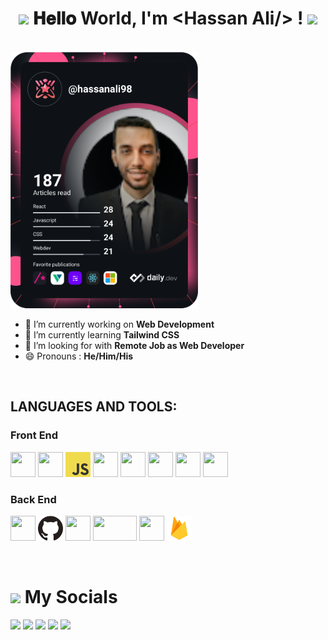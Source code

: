 <h1 align="center">
  <a target="_blank">
    <img src="https://github.com/JayantGoel001/JayantGoel001/blob/master/GIF/Earth.gif" width="24px" style="max-width:100%;">
  </a>
  𝐇𝐞𝐥𝐥𝐨 World, I'm &lt;Hassan Ali/&gt; !
  <a target="_blank">
    <img src="https://github.com/JayantGoel001/JayantGoel001/blob/master/GIF/Hi.gif" width="40px" />
  </a>
</h1>

<br/>
<a href="https://app.daily.dev/DailyDevTips"><img src="https://raw.githubusercontent.com/Hassan-98/Hassan-98/master/devcard.svg" width="300" alt="Hassan Ali's Dev Card"/></a>

- 🔭 I’m currently working on **Web Development**
- 🌱 I’m currently learning **Tailwind CSS**
- 🤔 I’m looking for with **Remote Job as Web Developer**
- 😄 Pronouns : **He/Him/His**

<br/>

## **LANGUAGES AND TOOLS:**  

### Front End
<code><img height="40" width="40" src="https://cdn1.iconfinder.com/data/icons/logotypes/32/badge-html-5-512.png"></code> <code><img height="40" width="40" src="https://cdn1.iconfinder.com/data/icons/logotypes/32/badge-css-3-512.png"></code> <code><img height="40" width="40" src="https://raw.githubusercontent.com/github/explore/80688e429a7d4ef2fca1e82350fe8e3517d3494d/topics/javascript/javascript.png"></code> <code><img height="40" width="40" src="https://i.imgur.com/QWUn4XZ.png"></code> <code><img height="40" width="40" src="https://cdn4.iconfinder.com/data/icons/logos-and-brands/512/288_Sass_logo-512.png"></code> <code><img height="40" width="40" src="https://vuejs.org/images/logo.svg"></code> <code><img height="40" width="40" src="https://cdn4.iconfinder.com/data/icons/logos-3/600/React.js_logo-512.png"></code> <code><img height="40" width="40" src="https://raw.githubusercontent.com/reduxjs/redux/master/logo/logo.png"></code>

### Back End
<code><img height="40" width="40" src="https://upload.wikimedia.org/wikipedia/commons/thumb/3/3f/Git_icon.svg/1024px-Git_icon.svg.png"></code> <code><img height="40" width="40" src="https://raw.githubusercontent.com/github/explore/80688e429a7d4ef2fca1e82350fe8e3517d3494d/topics/github-api/github-api.png"></code> <code><img height="40" width="40" src="https://cdn.worldvectorlogo.com/logos/nodejs-icon.svg"></code> <code><img height="40" width="70" src="https://www.resourcifi.com/wp-content/themes/resourcifi-child/img/express-min.png"></code> <code><img height="40" width="40" src="https://cdn.iconscout.com/icon/free/png-512/mongodb-3-1175138.png"></code> <code><img height="40" width="40" src="https://raw.githubusercontent.com/github/explore/80688e429a7d4ef2fca1e82350fe8e3517d3494d/topics/firebase/firebase.png"></code>

<br />

<h1><img src="https://media.giphy.com/media/2Wg89Ea84IMmkxMngo/giphy.gif" height="20"> My Socials</h1>
<p>
  <a href="mailto:7assan.3li1998@gmail.com" target="_blank"><img height="28" src = "https://img.shields.io/badge/gmail-c14438?&style=for-the-badge&logo=gmail&logoColor=white"></a>
  <a href="https://www.linkedin.com/in/hassan1998/" target="_blank"> <img height="28" src = "https://img.shields.io/badge/-LinkedIn-0e76a8?style=for-the-badge&logo=Linkedin&logoColor=white"></a>
  <a href="https://www.facebook.com/hassan2231998" target="_blank"><img height="28" src = "https://img.shields.io/badge/Facebook-1877F2?style=for-the-badge&logo=facebook&logoColor=white"></a>
  <a href="https://github.com/Hassan-98" target="_blank"><img height="28" src = "https://img.shields.io/badge/GitHub-100000?style=for-the-badge&logo=github&logoColor=white"></a>
  <a href="https://hassanali.tk/" target="_blank"><img height="28" src = "https://img.shields.io/badge/website-000000?style=for-the-badge&logo=About.me&logoColor=white`"></a>
</p>
